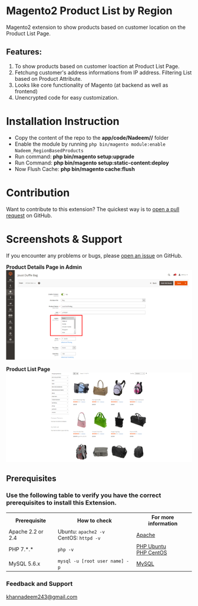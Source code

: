 # Magento2 Product List by Region
Magento2 extension to show products based on customer location on the Product List Page.

## Features:
1. To show products based on customer loaction at Product List Page.
2. Fetchung customer's address informations from IP address. Filtering List based on Product Attribute.
2. Looks like core functionality of Magento (at backend as well as frontend)
3. Unencrypted code for easy customization.

# Installation Instruction

* Copy the content of the repo to the <b>app/code/Nadeem//</b> folder
* Enable the module by running `php bin/magento module:enable Nadeem_RegionBasedProducts`
* Run command:
<b>php bin/magento setup:upgrade</b>
* Run Command:
<b>php bin/magento setup:static-content:deploy</b>
* Now Flush Cache: <b>php bin/magento cache:flush</b>

# Contribution

Want to contribute to this extension? The quickest way is to <a href="https://help.github.com/articles/about-pull-requests/">open a pull request</a> on GitHub.

# Screenshots & Support

If you encounter any problems or bugs, please <a href="https://github.com/mageprince/magento2-prevent-add-to-cart/issues">open an issue</a> on GitHub.

<b>Product Details Page in Admin</b>
![ScreenShot](https://github.com/inadeemkhan/magento2-images/blob/master/RBP-Admin-2.png)

<b>Product List Page</b>
![ScreenShot](https://github.com/inadeemkhan/magento2-images/blob/master/RBP-Admin.png)

## Prerequisites

### Use the following table to verify you have the correct prerequisites to install this Extension.
<table>
	<tbody>
		<tr>
			<th>Prerequisite</th>
			<th>How to check</th>
			<th>For more information</th>
		</tr>
	<tr>
		<td>Apache 2.2 or 2.4</td>
		<td>Ubuntu: <code>apache2 -v</code><br>
		CentOS: <code>httpd -v</code></td>
		<td><a href="https://devdocs.magento.com/guides/v2.2/install-gde/prereq/apache.html">Apache</a></td>
	</tr>
	<tr>
		<td>PHP 7.*.*</td>
		<td><code>php -v</code></td>
		<td><a href="http://devdocs.magento.com/guides/v2.2/install-gde/prereq/php-ubuntu.html">PHP Ubuntu</a><br><a href="http://devdocs.magento.com/guides/v2.2/install-gde/prereq/php-centos.html">PHP CentOS</a></td>
	</tr>
	<tr><td>MySQL 5.6.x</td>
	<td><code>mysql -u [root user name] -p</code></td>
	<td><a href="http://devdocs.magento.com/guides/v2.2/install-gde/prereq/mysql.html">MySQL</a></td>
	</tr>
</tbody>
</table>

### Feedback and Support 

<a href="mailto:khannadeem243@gmail.com">khannadeem243@gmail.com</a>
